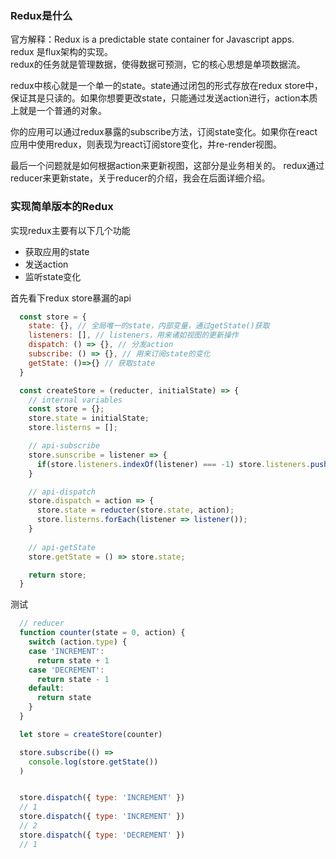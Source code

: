 ### Redux是什么
 
官方解释：Redux is a predictable state container for Javascript apps.  
redux 是flux架构的实现。  
redux的任务就是管理数据，使得数据可预测，它的核心思想是单项数据流。
 
redux中核心就是一个单一的state。state通过闭包的形式存放在redux store中，保证其是只读的。如果你想要更改state，只能通过发送action进行，action本质上就是一个普通的对象。  

你的应用可以通过redux暴露的subscribe方法，订阅state变化。如果你在react应用中使用redux，则表现为react订阅store变化，并re-render视图。  

最后一个问题就是如何根据action来更新视图，这部分是业务相关的。 redux通过reducer来更新state，关于reducer的介绍，我会在后面详细介绍。  

### 实现简单版本的Redux

实现redux主要有以下几个功能  
* 获取应用的state
* 发送action
* 监听state变化  

首先看下redux store暴漏的api  
```javascript
  const store = {
    state: {}, // 全局唯一的state，内部变量，通过getState()获取
    listeners: [], // listeners，用来诸如视图的更新操作
    dispatch: () => {}, // 分发action
    subscribe: () => {}, // 用来订阅state的变化
    getState: ()=>{} // 获取state
  }
```

```javascript
  const createStore = (reducter, initialState) => {
    // internal variables
    const store = {};
    store.state = initialState;
    store.listerns = [];

    // api-subscribe
    store.sunscribe = listener => {
      if(store.listeners.indexOf(listener) === -1) store.listeners.push(listener);
    }

    // api-dispatch
    store.dispatch = action => {
      store.state = reducter(store.state, action);
      store.listerns.forEach(listener => listener());
    }
    
    // api-getState
    store.getState = () => store.state;

    return store;
  }
```

测试  
```javascript
  // reducer
  function counter(state = 0, action) {
    switch (action.type) {
    case 'INCREMENT':
      return state + 1
    case 'DECREMENT':
      return state - 1
    default:
      return state
    }
  }

  let store = createStore(counter)

  store.subscribe(() =>
    console.log(store.getState())
  )


  store.dispatch({ type: 'INCREMENT' })
  // 1
  store.dispatch({ type: 'INCREMENT' })
  // 2
  store.dispatch({ type: 'DECREMENT' })
  // 1
```
